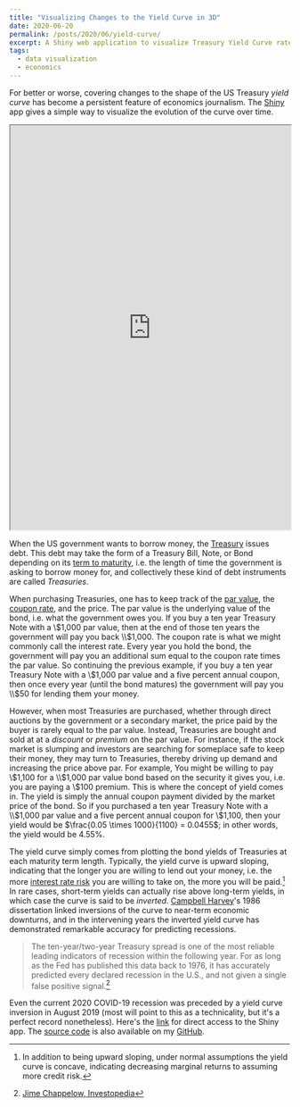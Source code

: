 ```yaml
---
title: "Visualizing Changes to the Yield Curve in 3D"
date: 2020-06-20
permalink: /posts/2020/06/yield-curve/
excerpt: A Shiny web application to visualize Treasury Yield Curve rates as a 3D surface.<br/><img src='/images/yield-curve.PNG'>
tags:
  - data visualization
  - economics
---
```


For better or worse, covering changes to the shape of the US Treasury *yield curve*
has become a persistent feature of economics journalism. The [Shiny](https://shiny.posit.co/) 
app gives a simple way to visualize the evolution of the curve over time.

<iframe src="https://davis-berlind.shinyapps.io/treasury-yield/" width="100%" height="725"></iframe><br/>
 
When the US government wants to borrow money, the [Treasury](https://en.wikipedia.org/wiki/United_States_Department_of_the_Treasury)
issues debt. This debt may take the form of a Treasury Bill, Note, or Bond depending on its 
[term to maturity](https://www.investopedia.com/terms/t/termtomaturity.asp), i.e. the length of
time the government is asking to borrow money for, and collectively these kind of debt instruments
are called *Treasuries*.

When purchasing Treasuries, one has to keep track of the [par value](https://www.investopedia.com/terms/p/parvalue.asp),
the [coupon rate](https://www.investopedia.com/terms/c/coupon-rate.asp),
and the price. The par value is the underlying value of the bond, i.e. what the government owes
you. If you buy a ten year Treasury Note with a \\$1,000 par value, then at the end of those ten
years the government will pay you back \\$1,000. The coupon rate is what we might commonly call
the interest rate. Every year you hold the bond, the government will pay you an additional sum
equal to the coupon rate times the par value. So continuing the previous example, if you buy a 
ten year Treasury Note with a \\$1,000 par value and a five percent annual coupon, then once
every year (until the bond matures) the government will pay you \\$50 for lending them your
money.

However, when most Treasuries are purchased, whether through direct auctions by the government
or a secondary market, the price paid by the buyer is rarely equal to the par value. Instead,
Treasuries are bought and sold at at a *discount* or *premium* on the par value. For instance,
if the stock market is slumping and investors are searching for someplace safe to keep their money, 
they may turn to Treasuries, thereby driving up demand and increasing the price above par. 
For example, You might be willing to pay \\$1,100 for a \\$1,000 par value bond based on the 
security it gives you, i.e. you are paying a \\$100 premium. This is where the concept of yield 
comes in. The yield is simply the annual coupon payment divided by the market price of the bond. 
So if you purchased a ten year Treasury Note with a \\$1,000 par value and a five percent annual 
coupon for \\$1,100, then your yield would be $\frac{0.05 \times 1000}{1100} = 0.0455$; in other 
words, the yield would be 4.55%.

The yield curve simply comes from plotting the bond yields of Treasuries at each maturity term
length. Typically, the yield curve is upward sloping, indicating that the longer you
are willing to lend out your money, i.e. the more [interest rate risk](https://www.investopedia.com/terms/i/interestraterisk.asp)
you are willing to take on, the more you will be paid.[^1] In rare cases, short-term yields 
can actually rise above long-term yields, in which case the curve is said to be *inverted*. 
[Campbell Harvey](https://en.wikipedia.org/wiki/Campbell_Harvey)'s 1986 dissertation linked 
inversions of the curve to near-term economic downturns, and in the intervening years the 
inverted yield curve has demonstrated remarkable accuracy for predicting recessions.

> The ten-year/two-year Treasury spread is one of the most reliable leading indicators of 
> recession within the following year. For as long as the Fed has published this data back to 1976, 
> it has accurately predicted every declared recession in the U.S., and not given a single false
> positive signal.[^2]

Even the current 2020 COVID-19 recession was preceded by a yield curve inversion in August 2019
(most will point to this as a technicality, but it's a perfect record nonetheless). Here's the 
[link](https://davis-berlind.shinyapps.io/treasury-yield/) for direct access to the Shiny app. 
The [source code](https://github.com/davis-berlind/treasury-yield) is also available on my 
[GitHub](https://github.com/davis-berlind).

[^1]: In addition to being upward sloping, under normal assumptions the yield curve is concave, indicating decreasing marginal returns to assuming more credit risk.
[^2]: [Jime Chappelow, Investopedia](https://www.investopedia.com/terms/i/invertedyieldcurve.asp)

